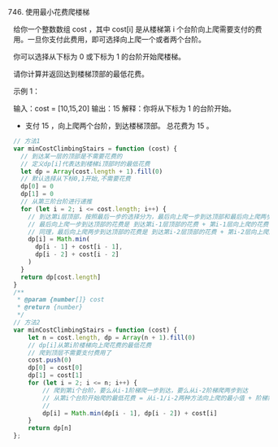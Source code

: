 746. 使用最小花费爬楼梯

给你一个整数数组 cost ，其中 cost[i] 是从楼梯第 i 个台阶向上爬需要支付的费用。一旦你支付此费用，即可选择向上爬一个或者两个台阶。

你可以选择从下标为 0 或下标为 1 的台阶开始爬楼梯。

请你计算并返回达到楼梯顶部的最低花费。

示例 1：

输入：cost = [10,15,20]
输出：15
解释：你将从下标为 1 的台阶开始。

- 支付 15 ，向上爬两个台阶，到达楼梯顶部。
  总花费为 15 。

```js
// 方法1
var minCostClimbingStairs = function (cost) {
  // 到达某一层的顶部是不需要花费的
  // 定义dp[i]代表达到楼梯i顶部时的最低花费
  let dp = Array(cost.length + 1).fill(0)
  // 默认选择从下标0,1开始,不需要花费
  dp[0] = 0
  dp[1] = 0
  // 从第三阶台阶进行递推
  for (let i = 2; i <= cost.length; i++) {
    // 到达第i层顶部，按照最后一步的选择分为，最后向上爬一步到达顶部和最后向上爬两步达到顶部
    // 最后向上爬一步到达顶部的花费是 到达第i-1层顶部的花费 + 第i-1层向上爬的花费
    // 同理，最后向上爬两步到达顶部的花费是 到达第i-2层顶部的花费 + 第i-2层向上爬的花费
    dp[i] = Math.min(
      dp[i - 1] + cost[i - 1],
      dp[i - 2] + cost[i - 2]
    )
  }
  return dp[cost.length]
}
/**
 * @param {number[]} cost
 * @return {number}
 */
// 方法2
var minCostClimbingStairs = function (cost) {
    let n = cost.length, dp = Array(n + 1).fill(0)
    // dp[i]从第i阶楼梯向上爬花费的最低花费
    // 爬到顶层不需要支付费用了
    cost.push(0)
    dp[0] = cost[0]
    dp[1] = cost[1]
    for (let i = 2; i <= n; i++) {
        // 爬到第i个台阶，要么从i-1阶梯爬一步到达，要么从i-2阶梯爬两步到达
        // 从第i个台阶开始爬的最低花费 = 从i-1/i-2两种方法向上爬的最小值 + 阶梯需要支付的费用
        // 
        dp[i] = Math.min(dp[i - 1], dp[i - 2]) + cost[i]
    }
    return dp[n]
};
```
